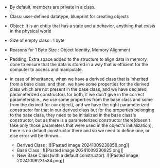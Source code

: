 - By default, members are private in a class.
- Class: user-defined datatype, blueprint for creating objects
- Object: It is an entity that has a state and a behavior, anything that exists in the physical world
- Size of empty class : 1 byte
- Reasons for 1 Byte Size : Object Identity, Memory Alignment
- Padding: Extra space added to the structure to align data in memory, done to ensure that the data is stored in a way that is efficient for the computer to access and manipulate.


- in case of inheritance, when we have a derived class that is inherited from a base class, and then, we have some properties for the derived class which are not present in the base class, and we have declared parameterized constructors for both, if we don't give in the correct parameters(i.e., we use some properties from the base class and some from the derived for our object), and we have the right parameterized constructor for that in our derived class but for the properties belonging to the base class, they need to be initialized in the base class's constructor, but as there is a parameterized constructor there(doesn't take only those parameters that were used in the object's initialization), there is no default constructor there and so we need to define one, or else error will be thrown.
	- Derived Class : ![[Pasted image 20241009230858.png]]
	- Base Class : ![[Pasted image 20241009230925.png]] 
	- New Base Class(with a default constructor):  ![[Pasted image 20241009231534.png]]

